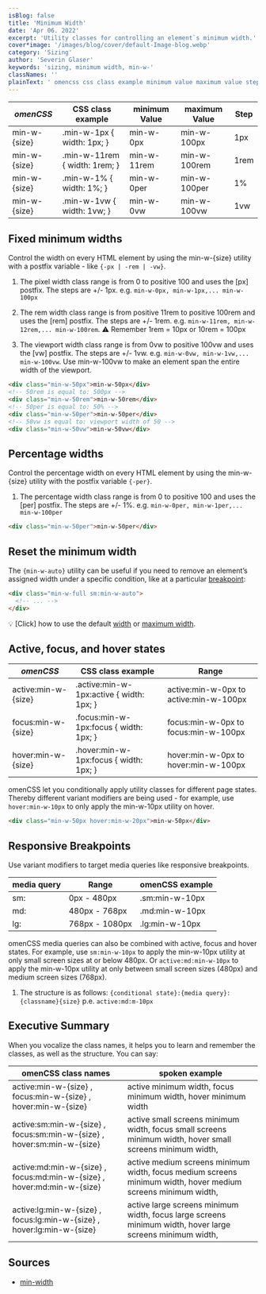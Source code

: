 ```yaml
---
isBlog: false
title: 'Minimum Width'
date: 'Apr 06. 2022'
excerpt: 'Utility classes for controlling an element`s minimum width.'
cover*image: '/images/blog/cover/default-Image-blog.webp'
category: 'Sizing'
author: 'Severin Glaser'
keywords: 'sizing, minimum width, min-w-'
classNames: ''
plainText: ' omencss css class example minimum value maximum value step min-w size min-w-1px width: 1px; min-w-0px min-w-100px 1px min-w size min-w-11rem width: 1rem; min-w-11rem min-w-100rem 1rem min-w size min-w-1% width: 1%; min-w-0per min-w-100per 1% min-w size min-w-1vw width: 1vw; min-w-0vw min-w-100vw 1vw fixed minimum widths control the width on every html element by using the min-w size utility with a postfix variable like ` -px -rem -vw ` 1 the pixel width class range is from 0 to positive 100 and uses the px postfix the steps are + 1px e g `min-w-0px min-w-1px min-w-100px` 2 the rem width class range is from positive 11rem to positive 100rem and uses the rem postfix the steps are + 1rem e g `min-w-11rem min-w-12rem min-w-100rem` ⚠️ remember 1rem = 10px or 10rem = 100px 3 the viewport width class range is from 0vw to positive 100vw and uses the vw postfix the steps are + 1vw e g `min-w-0vw min-w-1vw min-w-100vw` use min-w-100vw to make an element span the entire width of the viewport  percentage widths control the percentage width on every html element by using the min-w size utility with the postfix variable ` -per ` 1 the percentage width class range is from 0 to positive 100 and uses the per postfix the steps are + 1% e g `min-w-0per min-w-1per min-w-100per`  reset the minimum width the ` min-w-auto ` utility can be useful if you need to remove an element’s assigned width under a specific condition like at a particular breakpoint blog responsive-omencss-breakpoints :  💡 click how to use the default width docs sizing-width or maximum width docs sizing-maximum-width active focus and hover states omencss css class example range active:min-w size active :min-w-1px:active width: 1px; active:min-w-0px to active:min-w-100px focus:min-w size focus :min-w-1px:focus width: 1px; focus:min-w-0px to focus:min-w-100px hover:min-w size hover :min-w-1px:focus width: 1px; hover:min-w-0px to hover:min-w-100px omencss let you conditionally apply utility classes for different page states thereby different variant modifiers are being used for example use `hover:min-w-10px` to only apply the min-w-10px utility on hover  responsive breakpoints use variant modifiers to target media queries like responsive breakpoints media query range omencss example sm: 0px 480px sm:min-w-10px md: 480px 768px md:min-w-10px lg: 768px 1080px lg:min-w-10px omencss media queries can also be combined with active focus and hover states for example use `sm:min-w-10px` to apply the min-w-10px utility at only small screen sizes at or below 480px or `active:md:min-w-10px` to apply the min-w-10px utility at only between small screen sizes 480px and medium screen sizes 768px 1 the structure is as follows: ` conditional state : media query : classname size ` p e `active:md:m-10px` executive summary when you vocalize the class names it helps you to learn and remember the classes as well as the structure you can say: omencss class names spoken example active:min-w size focus:min-w size hover:min-w size active minimum width focus minimum width hover minimum width active:sm:min-w size focus:sm:min-w size hover:sm:min-w size active small screens minimum width focus small screens minimum width hover small screens minimum width active:md:min-w size focus:md:min-w size hover:md:min-w size active medium screens minimum width focus medium screens minimum width hover medium screens minimum width active:lg:min-w size focus:lg:min-w size hover:lg:min-w size active large screens minimum width focus large screens minimum width hover large screens minimum width sources min-width https: developer mozilla org en-us docs web css min-width '
---
```


| _omenCSS_    | CSS class example             | minimum Value | maximum Value | Step |
| ------------ | ----------------------------- | ------------- | ------------- | ---- |
| min-w-{size} | .min-w-1px { width: 1px; }    | min-w-0px     | min-w-100px   | 1px  |
| min-w-{size} | .min-w-11rem { width: 1rem; } | min-w-11rem   | min-w-100rem  | 1rem |
| min-w-{size} | .min-w-1% { width: 1%; }      | min-w-0per    | min-w-100per  | 1%   |
| min-w-{size} | .min-w-1vw { width: 1vw; }    | min-w-0vw     | min-w-100vw   | 1vw  |

## Fixed minimum widths

Control the width on every HTML element by using the min-w-{size} utility with a postfix variable - like `{-px | -rem | -vw}`.

1. The pixel width class range is from 0 to positive 100 and uses the [px] postfix. The steps are +/- 1px. e.g. `min-w-0px, min-w-1px,... min-w-100px`

2. The rem width class range is from positive 11rem to positive 100rem and uses the [rem] postfix. The steps are +/- 1rem. e.g. `min-w-11rem, min-w-12rem,... min-w-100rem`. ⚠️ Remember 1rem = 10px or 10rem = 100px

3. The viewport width class range is from 0vw to positive 100vw and uses the [vw] postfix. The steps are +/- 1vw. e.g. `min-w-0vw, min-w-1vw,... min-w-100vw`. Use min-w-100vw to make an element span the entire width of the viewport.

```html
<div class="min-w-50px">min-w-50px</div>
<!-- 50rem is equal to: 500px -->
<div class="min-w-50rem">min-w-50rem</div>
<!-- 50per is equal to: 50% -->
<div class="min-w-50per">min-w-50per</div>
<!-- 50vw is equal to: viewport width of 50 -->
<div class="min-w-50vw">min-w-50vw</div>
```

## Percentage widths

Control the percentage width on every HTML element by using the min-w-{size} utility with the postfix variable `{-per}`.

1. The percentage width class range is from 0 to positive 100 and uses the [per] postfix. The steps are +/- 1%. e.g. `min-w-0per, min-w-1per,... min-w-100per`

```html
<div class="min-w-50per">min-w-50per</div>
```

## Reset the minimum width

The `{min-w-auto}` utility can be useful if you need to remove an element’s assigned width under a specific condition, like at a particular [breakpoint](/blog/responsive-omencss-breakpoints):

```html
<div class="min-w-full sm:min-w-auto">
  <!-- ... -->
</div>
```

💡 [Click] how to use the default [width](/docs/sizing-width) or [maximum width](/docs/sizing-maximum-width).

## Active, focus, and hover states

| _omenCSS_           | CSS class example                         | Range                                  |
| ------------------- | ----------------------------------------- | -------------------------------------- |
| active:min-w-{size} | .active\:min-w-1px:active { width: 1px; } | active:min-w-0px to active:min-w-100px |
| focus:min-w-{size}  | .focus\:min-w-1px:focus { width: 1px; }   | focus:min-w-0px to focus:min-w-100px   |
| hover:min-w-{size}  | .hover\:min-w-1px:focus { width: 1px; }   | hover:min-w-0px to hover:min-w-100px   |

omenCSS let you conditionally apply utility classes for different page states. Thereby different variant modifiers are being used - for example, use `hover:min-w-10px` to only apply the min-w-10px utility on hover.

```html
<div class="min-w-50px hover:min-w-20px">min-w-50px</div>
```

## Responsive Breakpoints

Use variant modifiers to target media queries like responsive breakpoints.

| media query | Range          | omenCSS example |
| ----------- | -------------- | --------------- |
| sm:         | 0px - 480px    | .sm:min-w-10px  |
| md:         | 480px - 768px  | .md:min-w-10px  |
| lg:         | 768px - 1080px | .lg:min-w-10px  |

omenCSS media queries can also be combined with active, focus and hover states. For example, use `sm:min-w-10px` to apply the min-w-10px utility at only small screen sizes at or below 480px. Or `active:md:min-w-10px` to apply the min-w-10px utility at only between small screen sizes (480px) and medium screen sizes (768px).

1. The structure is as follows: `{conditional state}:{media query}:{classname}{size}` p.e. `active:md:m-10px`

## Executive Summary

When you vocalize the class names, it helps you to learn and remember the classes, as well as the structure. You can say:

| omenCSS class names                                                    | spoken example                                                                                               |
| ---------------------------------------------------------------------- | ------------------------------------------------------------------------------------------------------------ |
| active:min-w-{size} , focus:min-w-{size} , hover:min-w-{size}          | active minimum width, focus minimum width, hover minimum width                                               |
| active:sm:min-w-{size} , focus:sm:min-w-{size} , hover:sm:min-w-{size} | active small screens minimum width, focus small screens minimum width, hover small screens minimum width,    |
| active:md:min-w-{size} , focus:md:min-w-{size} , hover:md:min-w-{size} | active medium screens minimum width, focus medium screens minimum width, hover medium screens minimum width, |
| active:lg:min-w-{size} , focus:lg:min-w-{size} , hover:lg:min-w-{size} | active large screens minimum width, focus large screens minimum width, hover large screens minimum width,    |

## Sources

- [min-width](https://developer.mozilla.org/en-US/docs/Web/CSS/min-width)
